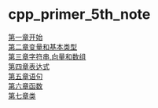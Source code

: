 # cpp_primer_5th_note
[第一章开始](./../第一章开始.md)<br>
[第二章变量和基本类型](./第二章变量和基本类型.md)<br>
[第三章字符串,向量和数组](./第三章字符串,向量和数组.md)<br>
[第四章表达式](./第四章表达式.md)<br>
[第五章语句](./第五章语句.md)<br>
[第六章函数](./第六章函数.md)<br>
[第七章类](./第七章类.md)<br>